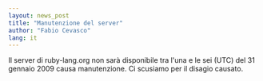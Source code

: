 ```yaml
---
layout: news_post
title: "Manutenzione del server"
author: "Fabio Cevasco"
lang: it
---
```


Il server di ruby-lang.org non sarà disponibile tra l\'una e le sei
(UTC) del 31 gennaio 2009 causa manutenzione. Ci scusiamo per il disagio
causato.
